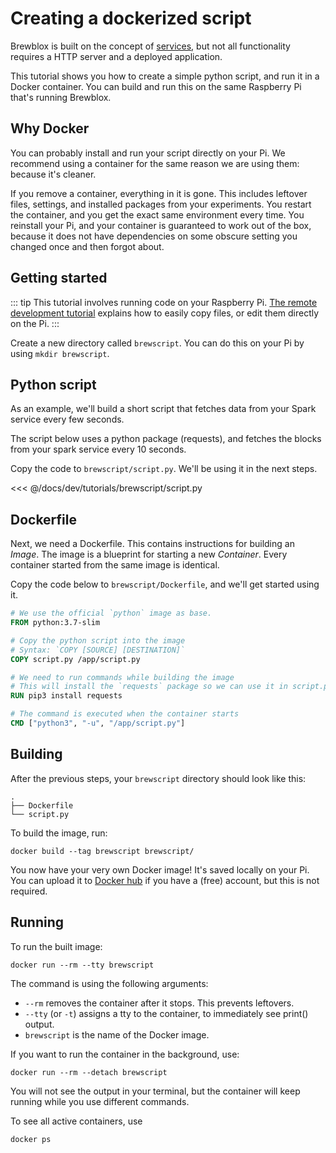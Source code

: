 # Creating a dockerized script

Brewblox is built on the concept of [services](https://github.com/BrewBlox/brewblox-boilerplate), but not all functionality requires a HTTP server and a deployed application.

This tutorial shows you how to create a simple python script, and run it in a Docker container.
You can build and run this on the same Raspberry Pi that's running Brewblox.

## Why Docker

You can probably install and run your script directly on your Pi.
We recommend using a container for the same reason we are using them: because it's cleaner.

If you remove a container, everything in it is gone. This includes leftover files, settings, and installed packages from your experiments.
You restart the container, and you get the exact same environment every time.
You reinstall your Pi, and your container is guaranteed to work out of the box, because it does not have dependencies on some obscure setting you changed once and then forgot about.

## Getting started

::: tip
This tutorial involves running code on your Raspberry Pi. [The remote development tutorial](../remote_scripts) explains how to easily copy files, or edit them directly on the Pi.
:::

Create a new directory called `brewscript`. You can do this on your Pi by using `mkdir brewscript`.

## Python script

As an example, we'll build a short script that fetches data from your Spark service every few seconds.

The script below uses a python package (requests), and fetches the blocks from your spark service every 10 seconds.

Copy the code to `brewscript/script.py`. We'll be using it in the next steps.

<<< @/docs/dev/tutorials/brewscript/script.py


## Dockerfile

Next, we need a Dockerfile. This contains instructions for building an *Image*.
The image is a blueprint for starting a new *Container*.
Every container started from the same image is identical.

Copy the code below to `brewscript/Dockerfile`, and we'll get started using it.

```Dockerfile
# We use the official `python` image as base.
FROM python:3.7-slim

# Copy the python script into the image
# Syntax: `COPY [SOURCE] [DESTINATION]`
COPY script.py /app/script.py

# We need to run commands while building the image
# This will install the `requests` package so we can use it in script.py
RUN pip3 install requests

# The command is executed when the container starts
CMD ["python3", "-u", "/app/script.py"]

```

## Building

After the previous steps, your `brewscript` directory should look like this:
```
.
├── Dockerfile
└── script.py
```

To build the image, run:
```
docker build --tag brewscript brewscript/
```

You now have your very own Docker image!
It's saved locally on your Pi. You can upload it to [Docker hub](https://hub.docker.com/) if you have a (free) account, but this is not required.

## Running

To run the built image:
```
docker run --rm --tty brewscript
```

The command is using the following arguments:
- `--rm` removes the container after it stops. This prevents leftovers.
- `--tty` (or `-t`) assigns a tty to the container, to immediately see print() output.
- `brewscript` is the name of the Docker image.

If you want to run the container in the background, use:
```
docker run --rm --detach brewscript
```

You will not see the output in your terminal, but the container will keep running while you use different commands.

To see all active containers, use
```
docker ps
```

